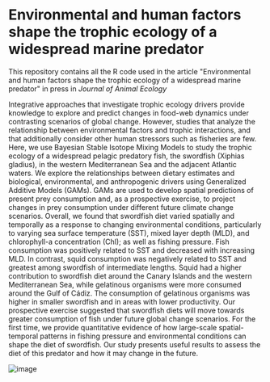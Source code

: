 # Environmental and human factors shape the trophic ecology of a widespread marine predator
This repository contains all the R code used in the article "Environmental and human factors shape the trophic ecology of a widespread marine predator" in press in *Journal of Animal Ecology*

Integrative approaches that investigate trophic ecology drivers provide knowledge to explore and predict changes in food-web dynamics under contrasting scenarios of global change. However, studies that analyze the relationship between environmental factors and trophic interactions, and that additionally consider other human stressors such as fisheries are few. Here, we use Bayesian Stable Isotope Mixing Models to study the trophic ecology of a widespread pelagic predatory fish, the swordfish (Xiphias gladius), in the western Mediterranean Sea and the adjacent Atlantic waters. We explore the relationships between dietary estimates and biological, environmental, and anthropogenic drivers using Generalized Additive Models (GAMs). GAMs are used to develop spatial predictions of present prey consumption and, as a prospective exercise, to project changes in prey consumption under different future climate change scenarios. Overall, we found that swordfish diet varied spatially and temporally as a response to changing environmental conditions, particularly to varying sea surface temperature (SST), mixed layer depth (MLD), and chlorophyll-a concentration (Chl); as well as fishing pressure. Fish consumption was positively related to SST and decreased with increasing MLD. In contrast, squid consumption was negatively related to SST and greatest among swordfish of intermediate lengths. Squid had a higher contribution to swordfish diet around the Canary Islands and the western Mediterranean Sea, while gelatinous organisms were more consumed around the Gulf of Cádiz. The consumption of gelatinous organisms was higher in smaller swordfish and in areas with lower productivity. Our prospective exercise suggested that swordfish diets will move towards greater consumption of fish under future global change scenarios. For the first time, we provide quantitative evidence of how large-scale spatial-temporal patterns in fishing pressure and environmental conditions can shape the diet of swordfish. Our study presents useful results to assess the diet of this predator and how it may change in the future.

![image](https://github.com/user-attachments/assets/c084acc3-cd7d-4f02-9763-bbdc9349a87d)


